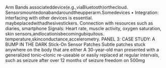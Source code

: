 Arm Bands associateddevice(e.g.,viaBluetooth)orthecloud.
Sensorsmountedonabandaroundtheupperarm.Somedevices • Integration: interfacing with other devices is essential.
maybeplacedwithadhesivestickers. Connection with resources such as diaries, smartphone
Signals: Heart rate, muscle activity, oxygen saturation, skin sensors,andlocationisbecomingubiquitous.
temperature,skinconductance,accelerometry.
PANEL 3: CASE STUDY: A BUMP IN THE
DARK
Stick-On Sensor Patches
Subtle patches stuck anywhere on the body that are either
A 30-year-old man presented with a generalized tonic–clonic
re-useable or easily replaced at regular intervals, such as
seizure after over 12 months of seizure freedom on 500mg
